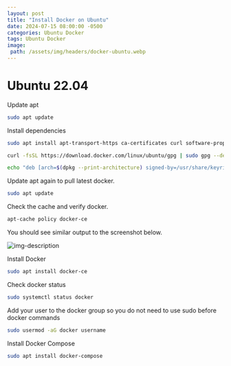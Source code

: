 ```yaml
---
layout: post
title: "Install Docker on Ubuntu"
date: 2024-07-15 08:00:00 -0500
categories: Ubuntu Docker
tags: Ubuntu Docker
image:
 path: /assets/img/headers/docker-ubuntu.webp
---
```


# Ubuntu 22.04

Update apt 
```bash
sudo apt update
```
Install dependencies
```bash
sudo apt install apt-transport-https ca-certificates curl software-properties-common
```
```bash
curl -fsSL https://download.docker.com/linux/ubuntu/gpg | sudo gpg --dearmor -o /usr/share/keyrings/docker-archive-keyring.gpg
```
```bash
echo "deb [arch=$(dpkg --print-architecture) signed-by=/usr/share/keyrings/docker-archive-keyring.gpg] https://download.docker.com/linux/ubuntu $(lsb_release -cs) stable" | sudo tee /etc/apt/sources.list.d/docker.list > /dev/null
```
Update apt again to pull latest docker.
```bash
sudo apt update
```
Check the cache and verify docker.
```bash
apt-cache policy docker-ce
```
You should see similar output to the screenshot below.

![img-description](https://s3.us-east-1.wasabisys.com/documentationpics/Docker-apt-cache.png)

Install Docker
```bash
sudo apt install docker-ce
```

Check docker status
```bash
sudo systemctl status docker
```

Add your user to the docker group so you do not need to use sudo before docker commands

```bash
sudo usermod -aG docker username
```

Install Docker Compose
```bash
sudo apt install docker-compose
```


